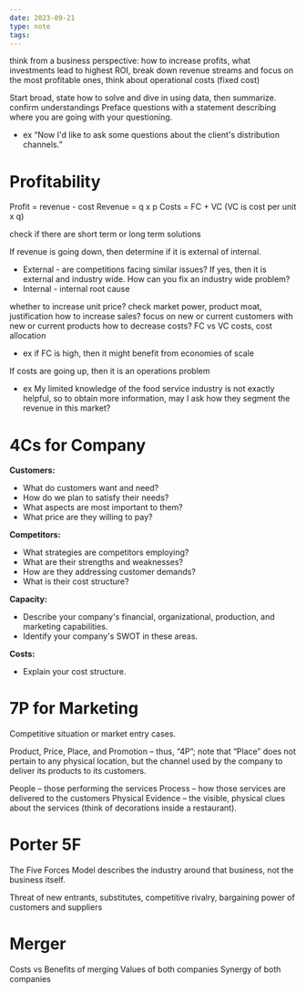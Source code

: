 ```yaml
---
date: 2023-09-21
type: note
tags: 
---
```


think from a business perspective: how to increase profits, what investments lead to highest ROI, break down revenue streams and focus on the most profitable ones, think about operational costs (fixed cost)

Start broad, state how to solve and dive in using data, then summarize.
confirm understandings
Preface questions with a statement describing where you are going with your questioning.
- ex “Now I'd like to ask some questions about the client's distribution channels.”

# Profitability
Profit = revenue - cost
Revenue = q x p
Costs = FC + VC (VC is cost per unit x q)

check if there are short term or long term solutions

If revenue is going down, then determine if it is external of internal.
- External - are competitions facing similar issues? If yes, then it is external and industry wide. How can you fix an industry wide problem?
- Internal - internal root cause 

whether to increase unit price? check market power, product moat, justification
how to increase sales? focus on new or current customers with new or current products
how to decrease costs? FC vs VC costs, cost allocation
- ex if FC is high, then it might benefit from economies of scale

If costs are going up, then it is an operations problem

- ex My limited knowledge of the food service industry is not exactly helpful, so to obtain more information, may I ask how they segment the revenue in this market?

# 4Cs for Company
**Customers:**
- What do customers want and need?
- How do we plan to satisfy their needs?
- What aspects are most important to them?
- What price are they willing to pay?

**Competitors:**
- What strategies are competitors employing?
- What are their strengths and weaknesses?
- How are they addressing customer demands?
- What is their cost structure?

**Capacity:**
- Describe your company's financial, organizational, production, and marketing capabilities.
- Identify your company's SWOT in these areas.

**Costs:**
- Explain your cost structure.

# 7P for Marketing
Competitive situation or market entry cases.

Product, Price, Place, and Promotion – thus, “4P”; note that “Place” does not pertain to any physical location, but the channel used by the company to deliver its products to its customers.

People – those performing the services
Process – how those services are delivered to the customers
Physical Evidence – the visible, physical clues about the services (think of decorations inside a restaurant).

# Porter 5F
The Five Forces Model describes the industry around that business, not the business itself.

Threat of new entrants, substitutes, competitive rivalry, bargaining power of customers and suppliers

# Merger
Costs vs Benefits of merging
Values of both companies
Synergy of both companies